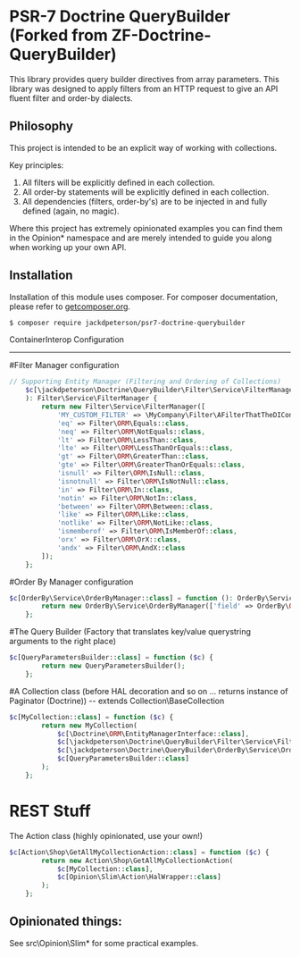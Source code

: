 PSR-7 Doctrine QueryBuilder (Forked from ZF-Doctrine-QueryBuilder)
==================================================================

This library provides query builder directives from array parameters. This library was designed
to apply filters from an HTTP request to give an API fluent filter and order-by dialects.


Philosophy
----------

This project is intended to be an explicit way of working with collections.

Key principles:

1. All filters will be explicitly defined in each collection.
2. All order-by statements will be explicitly defined in each collection.
3. All dependencies (filters, order-by's) are to be injected in and fully defined (again, no magic).

Where this project has extremely opinionated examples you can find them in the Opinion\* 
namespace and are merely intended to guide you along when working up your own API.


Installation
------------

Installation of this module uses composer. For composer documentation, please refer to
[getcomposer.org](http://getcomposer.org/).

```bash
$ composer require jackdpeterson/psr7-doctrine-querybuilder
```

ContainerInterop Configuration
______________________________


#Filter Manager configuration
```php
// Supporting Entity Manager (Filtering and Ordering of Collections)
    $c[\jackdpeterson\Doctrine\QueryBuilder\Filter\Service\FilterManager::class] = function ($c
    ): Filter\Service\FilterManager {
        return new Filter\Service\FilterManager([
            'MY_CUSTOM_FILTER' => \MyCompany\Filter\AFilterThatTheDIContainerCanFind::class,
            'eq' => Filter\ORM\Equals::class,
            'neq' => Filter\ORM\NotEquals::class,
            'lt' => Filter\ORM\LessThan::class,
            'lte' => Filter\ORM\LessThanOrEquals::class,
            'gt' => Filter\ORM\GreaterThan::class,
            'gte' => Filter\ORM\GreaterThanOrEquals::class,
            'isnull' => Filter\ORM\IsNull::class,
            'isnotnull' => Filter\ORM\IsNotNull::class,
            'in' => Filter\ORM\In::class,
            'notin' => Filter\ORM\NotIn::class,
            'between' => Filter\ORM\Between::class,
            'like' => Filter\ORM\Like::class,
            'notlike' => Filter\ORM\NotLike::class,
            'ismemberof' => Filter\ORM\IsMemberOf::class,
            'orx' => Filter\ORM\OrX::class,
            'andx' => Filter\ORM\AndX::class
        ]);
    };
```

#Order By Manager configuration


```php
$c[OrderBy\Service\OrderByManager::class] = function (): OrderBy\Service\OrderByManager {
        return new OrderBy\Service\OrderByManager(['field' => OrderBy\ORM\Field::class]);
    };
```


#The Query Builder 
(Factory that translates key/value querystring arguments to the right place)

```php
$c[QueryParametersBuilder::class] = function ($c) {
        return new QueryParametersBuilder();
    };

```


#A Collection class 
(before HAL decoration and so on ... returns instance of Paginator (Doctrine)) -- extends Collection\BaseCollection
```php
$c[MyCollection::class] = function ($c) {
        return new MyCollection(
            $c[\Doctrine\ORM\EntityManagerInterface::class],
            $c[\jackdpeterson\Doctrine\QueryBuilder\Filter\Service\FilterManager::class],
            $c[\jackdpeterson\Doctrine\QueryBuilder\OrderBy\Service\OrderByManager::class],
            $c[QueryParametersBuilder::class]
        );
    };
```


# REST Stuff


The Action class (highly opinionated, use your own!)


```php
$c[Action\Shop\GetAllMyCollectionAction::class] = function ($c) {
        return new Action\Shop\GetAllMyCollectionAction(
            $c[MyCollection::class],
            $c[Opinion\Slim\Action\HalWrapper::class]
        );
    };
```


## Opinionated things:
See src\Opinion\Slim\* for some practical examples.
